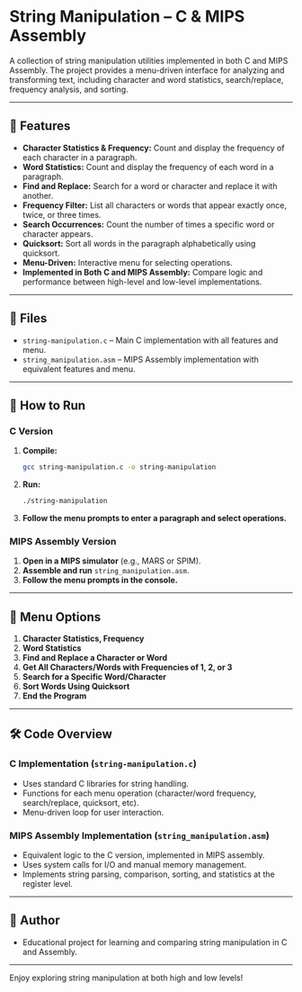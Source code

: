 # String Manipulation – C & MIPS Assembly

A collection of string manipulation utilities implemented in both C and MIPS Assembly. The project provides a menu-driven interface for analyzing and transforming text, including character and word statistics, search/replace, frequency analysis, and sorting.

---

## 🧩 Features

- **Character Statistics & Frequency:** Count and display the frequency of each character in a paragraph.
- **Word Statistics:** Count and display the frequency of each word in a paragraph.
- **Find and Replace:** Search for a word or character and replace it with another.
- **Frequency Filter:** List all characters or words that appear exactly once, twice, or three times.
- **Search Occurrences:** Count the number of times a specific word or character appears.
- **Quicksort:** Sort all words in the paragraph alphabetically using quicksort.
- **Menu-Driven:** Interactive menu for selecting operations.
- **Implemented in Both C and MIPS Assembly:** Compare logic and performance between high-level and low-level implementations.

---

## 📁 Files

- `string-manipulation.c` – Main C implementation with all features and menu.
- `string_manipulation.asm` – MIPS Assembly implementation with equivalent features and menu.

---

## 🚀 How to Run

### C Version
1. **Compile:**
   ```bash
   gcc string-manipulation.c -o string-manipulation
   ```
2. **Run:**
   ```bash
   ./string-manipulation
   ```
3. **Follow the menu prompts to enter a paragraph and select operations.**

### MIPS Assembly Version
1. **Open in a MIPS simulator** (e.g., MARS or SPIM).
2. **Assemble and run** `string_manipulation.asm`.
3. **Follow the menu prompts in the console.**

---

## 📝 Menu Options

1. **Character Statistics, Frequency**
2. **Word Statistics**
3. **Find and Replace a Character or Word**
4. **Get All Characters/Words with Frequencies of 1, 2, or 3**
5. **Search for a Specific Word/Character**
6. **Sort Words Using Quicksort**
0. **End the Program**

---

## 🛠️ Code Overview

### C Implementation (`string-manipulation.c`)
- Uses standard C libraries for string handling.
- Functions for each menu operation (character/word frequency, search/replace, quicksort, etc).
- Menu-driven loop for user interaction.

### MIPS Assembly Implementation (`string_manipulation.asm`)
- Equivalent logic to the C version, implemented in MIPS assembly.
- Uses system calls for I/O and manual memory management.
- Implements string parsing, comparison, sorting, and statistics at the register level.

---

## 👤 Author
- Educational project for learning and comparing string manipulation in C and Assembly.

---

Enjoy exploring string manipulation at both high and low levels! 